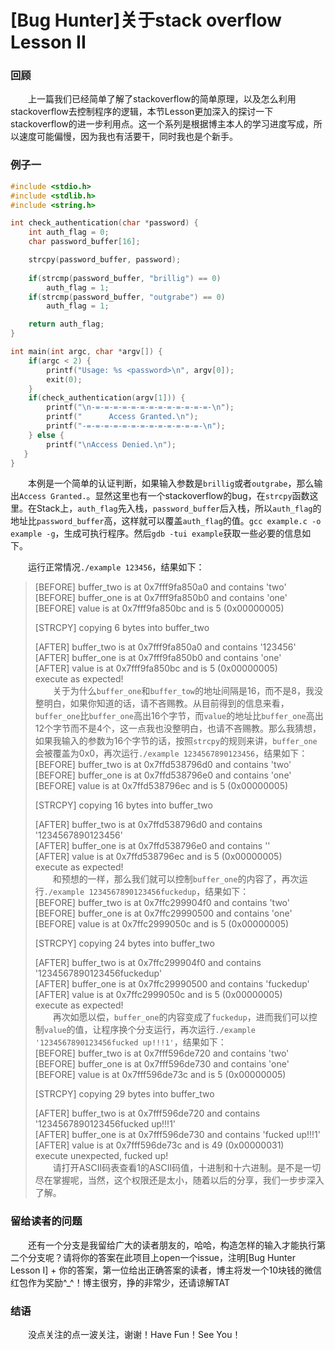 [Bug Hunter]关于stack overflow Lesson II
=======================================

### 回顾
&emsp;&emsp;上一篇我们已经简单了解了stackoverflow的简单原理，以及怎么利用stackoverflow去控制程序的逻辑，本节Lesson更加深入的探讨一下stackoverflow的进一步利用点。这一个系列是根据博主本人的学习进度写成，所以速度可能偏慢，因为我也有活要干，同时我也是个新手。


### 例子一
```c
#include <stdio.h>
#include <stdlib.h>
#include <string.h>

int check_authentication(char *password) {
	int auth_flag = 0;
	char password_buffer[16];

	strcpy(password_buffer, password);
	
	if(strcmp(password_buffer, "brillig") == 0)
		auth_flag = 1;
	if(strcmp(password_buffer, "outgrabe") == 0)
		auth_flag = 1;

	return auth_flag;
}

int main(int argc, char *argv[]) {
	if(argc < 2) {
		printf("Usage: %s <password>\n", argv[0]);
		exit(0);
	}
	if(check_authentication(argv[1])) {
		printf("\n-=-=-=-=-=-=-=-=-=-=-=-=-=-\n");
		printf("      Access Granted.\n");
		printf("-=-=-=-=-=-=-=-=-=-=-=-=-=-\n");
	} else {
		printf("\nAccess Denied.\n");
   }
}
```
	
&emsp;&emsp;本例是一个简单的认证判断，如果输入参数是`brillig`或者`outgrabe`，那么输出`Access Granted.`。显然这里也有一个stackoverflow的bug，在`strcpy`函数这里。在Stack上，`auth_flag`先入栈，`password_buffer`后入栈，所以`auth_flag`的地址比`password_buffer`高，这样就可以覆盖`auth_flag`的值。`gcc example.c -o example -g`，生成可执行程序。然后`gdb -tui example`获取一些必要的信息如下。  


&emsp;&emsp;运行正常情况`./example 123456`，结果如下：  
> [BEFORE] buffer_two is at 0x7fff9fa850a0 and contains 'two'  
> [BEFORE] buffer_one is at 0x7fff9fa850b0 and contains 'one'  
> [BEFORE] value is at 0x7fff9fa850bc and is 5 (0x00000005)  
>  
> [STRCPY] copying 6 bytes into buffer_two  
>  
> [AFTER] buffer_two is at 0x7fff9fa850a0 and contains '123456'  
> [AFTER] buffer_one is at 0x7fff9fa850b0 and contains 'one'  
> [AFTER] value is at 0x7fff9fa850bc and is 5 (0x00000005)  
> execute as expected!   
&emsp;&emsp;关于为什么`buffer_one`和`buffer_tow`的地址间隔是16，而不是8，我没整明白，如果你知道的话，请不吝赐教。从目前得到的信息来看，`buffer_one`比`buffer_one`高出16个字节，而`value`的地址比`buffer_one`高出12个字节而不是4个，这一点我也没整明白，也请不吝赐教。那么我猜想，如果我输入的参数为16个字节的话，按照`strcpy`的规则来讲，`buffer_one`会被覆盖为0x0，再次运行`./example 1234567890123456`，结果如下：  
> [BEFORE] buffer_two is at 0x7ffd538796d0 and contains 'two'  
> [BEFORE] buffer_one is at 0x7ffd538796e0 and contains 'one'  
> [BEFORE] value is at 0x7ffd538796ec and is 5 (0x00000005)  
>  
> [STRCPY] copying 16 bytes into buffer_two
>  
> [AFTER] buffer_two is at 0x7ffd538796d0 and contains '1234567890123456'  
> [AFTER] buffer_one is at 0x7ffd538796e0 and contains ''  
> [AFTER] value is at 0x7ffd538796ec and is 5 (0x00000005)  
> execute as expected!  
&emsp;&emsp;和预想的一样，那么我们就可以控制`buffer_one`的内容了，再次运行`./example 1234567890123456fuckedup`，结果如下：  
> [BEFORE] buffer_two is at 0x7ffc299904f0 and contains 'two'  
> [BEFORE] buffer_one is at 0x7ffc29990500 and contains 'one'  
> [BEFORE] value is at 0x7ffc2999050c and is 5 (0x00000005)  
>   
> [STRCPY] copying 24 bytes into buffer_two  
>  
> [AFTER] buffer_two is at 0x7ffc299904f0 and contains '1234567890123456fuckedup'  
> [AFTER] buffer_one is at 0x7ffc29990500 and contains 'fuckedup'  
> [AFTER] value is at 0x7ffc2999050c and is 5 (0x00000005)  
> execute as expected!  
&emsp;&emsp;再次如愿以偿，`buffer_one`的内容变成了`fuckedup`，进而我们可以控制`value`的值，让程序换个分支运行，再次运行`./example '1234567890123456fucked up!!!1'`，结果如下：  
> [BEFORE] buffer_two is at 0x7fff596de720 and contains 'two'  
> [BEFORE] buffer_one is at 0x7fff596de730 and contains 'one'  
> [BEFORE] value is at 0x7fff596de73c and is 5 (0x00000005)  
>  
> [STRCPY] copying 29 bytes into buffer_two  
>  
> [AFTER] buffer_two is at 0x7fff596de720 and contains '1234567890123456fucked up!!!1'  
> [AFTER] buffer_one is at 0x7fff596de730 and contains 'fucked up!!!1'  
> [AFTER] value is at 0x7fff596de73c and is 49 (0x00000031)  
> execute unexpected, fucked up!  
&emsp;&emsp;请打开ASCII码表查看1的ASCII码值，十进制和十六进制。是不是一切尽在掌握呢，当然，这个权限还是太小，随着以后的分享，我们一步步深入了解。  

### 留给读者的问题
&emsp;&emsp;还有一个分支是我留给广大的读者朋友的，哈哈，构造怎样的输入才能执行第二个分支呢？请将你的答案在此项目上open一个issue，注明[Bug Hunter Lesson I] + 你的答案，第一位给出正确答案的读者，博主将发一个10块钱的微信红包作为奖励^_^！博主很穷，挣的非常少，还请谅解TAT

### 结语
&emsp;&emsp;没点关注的点一波关注，谢谢！Have Fun！See You！
